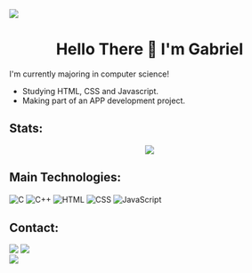 <img src="https://capsule-render.vercel.app/api?type=waving&height=90&color=ae0000&reversal=false&textBg=false&descAlign=0&descAlignY=0&animation=fadeIn&fontAlign=0&fontAlignY=0&stroke=ac0000&strokeWidth=4">
<div align="center">
  
  # Hello There 👋 I'm Gabriel 
</div>

I'm currently majoring in computer science!
- Studying HTML, CSS and Javascript.
- Making part of an APP development project.

## Stats:
<div display:flex align="center">
  <img src="https://github-readme-stats.vercel.app/api?username=Gabriels404&theme=dark&show_icons=true&icon_color=b10a1d&title_color=e7d700">
</div>

## Main Technologies: 
<div>
  <img align="center" alt="C" src="https://img.shields.io/badge/C-00599C?style=for-the-badge&logo=c&logoColor=white">
  <img align="center" alt="C++" src="https://img.shields.io/badge/C%2B%2B-00599C?style=for-the-badge&logo=c%2B%2B&logoColor=white">
  <img align="center" alt="HTML" src="https://img.shields.io/badge/HTML5-E34F26?style=for-the-badge&logo=html5&logoColor=white">
  <img align="center" alt="CSS" src="https://img.shields.io/badge/CSS3-1572B6?style=for-the-badge&logo=css3&logoColor=white">
  <img align="center" alt="JavaScript" src="https://img.shields.io/badge/JavaScript-F7DF1E?style=for-the-badge&logo=javascript&logoColor=black">
</div>

## Contact:
<div>
  <a href="https://www.linkedin.com/in/gabriel-soares-cintra-227446228/" target="_blank"><img src="https://img.shields.io/badge/LinkedIn-0077B5?style=for-the-badge&logo=linkedin&logoColor=white"></a>
  <a href="mailto:gabcintra@gmail.com" target="_blank"><img src="https://img.shields.io/badge/Gmail-D14836?style=for-the-badge&logo=gmail&logoColor=white"></a>
</div>

<img src="https://capsule-render.vercel.app/api?type=waving&height=90&color=ae0000&reversal=false&textBg=false&descAlign=0&descAlignY=0&animation=fadeIn&fontAlign=0&fontAlignY=0&stroke=ac0000&strokeWidth=4&section=footer">
